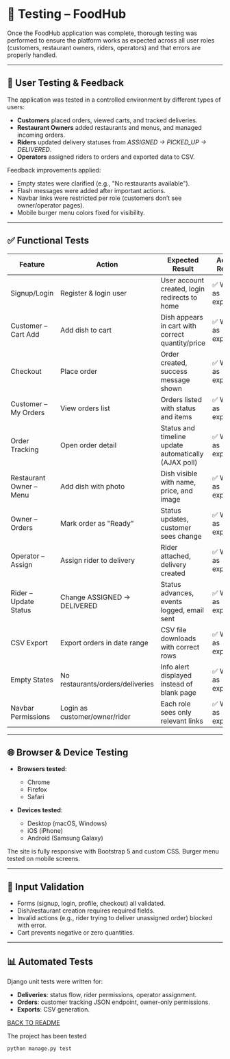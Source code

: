 # 🧪 Testing – FoodHub  

Once the FoodHub application was complete, thorough testing was performed to ensure the platform works as expected across all user roles (customers, restaurant owners, riders, operators) and that errors are properly handled.  

---

## 👥 User Testing & Feedback  

The application was tested in a controlled environment by different types of users:  

- **Customers** placed orders, viewed carts, and tracked deliveries.  
- **Restaurant Owners** added restaurants and menus, and managed incoming orders.  
- **Riders** updated delivery statuses from *ASSIGNED → PICKED_UP → DELIVERED*.  
- **Operators** assigned riders to orders and exported data to CSV.  

Feedback improvements applied:  
- Empty states were clarified (e.g., "No restaurants available").  
- Flash messages were added after important actions.  
- Navbar links were restricted per role (customers don’t see owner/operator pages).  
- Mobile burger menu colors fixed for visibility.  

---

## ✅ Functional Tests  

| Feature                   | Action                          | Expected Result                                      | Actual Result           |
|----------------------------|---------------------------------|------------------------------------------------------|-------------------------|
| Signup/Login               | Register & login user           | User account created, login redirects to home         | ✅ Works as expected    |
| Customer – Cart Add        | Add dish to cart                | Dish appears in cart with correct quantity/price      | ✅ Works as expected    |
| Checkout                   | Place order                     | Order created, success message shown                  | ✅ Works as expected    |
| Customer – My Orders       | View orders list                | Orders listed with status and items                   | ✅ Works as expected    |
| Order Tracking             | Open order detail               | Status and timeline update automatically (AJAX poll)  | ✅ Works as expected    |
| Restaurant Owner – Menu    | Add dish with photo             | Dish visible with name, price, and image              | ✅ Works as expected    |
| Owner – Orders             | Mark order as "Ready"           | Status updates, customer sees change                  | ✅ Works as expected    |
| Operator – Assign          | Assign rider to delivery        | Rider attached, delivery created                      | ✅ Works as expected    |
| Rider – Update Status      | Change ASSIGNED → DELIVERED     | Status advances, events logged, email sent            | ✅ Works as expected    |
| CSV Export                 | Export orders in date range     | CSV file downloads with correct rows                  | ✅ Works as expected    |
| Empty States               | No restaurants/orders/deliveries| Info alert displayed instead of blank page            | ✅ Works as expected    |
| Navbar Permissions         | Login as customer/owner/rider   | Each role sees only relevant links                    | ✅ Works as expected    |

---

## 🌐 Browser & Device Testing  

- **Browsers tested**:  
  - Chrome  
  - Firefox  
  - Safari  

- **Devices tested**:  
  - Desktop (macOS, Windows)  
  - iOS (iPhone)  
  - Android (Samsung Galaxy)  

The site is fully responsive with Bootstrap 5 and custom CSS. Burger menu tested on mobile screens.  
  

---

## 🧾 Input Validation  

- Forms (signup, login, profile, checkout) all validated.  
- Dish/restaurant creation requires required fields.  
- Invalid actions (e.g., rider trying to deliver unassigned order) blocked with error.  
- Cart prevents negative or zero quantities.  

---

## 📊 Automated Tests  

Django unit tests were written for:  

- **Deliveries**: status flow, rider permissions, operator assignment.  
- **Orders**: customer tracking JSON endpoint, owner-only permissions.  
- **Exports**: CSV generation.  

[BACK TO README](https://github.com/Saretta1194/FoodHUB/blob/main/README.md)

The project has been tested 
```bash
python manage.py test